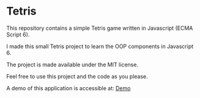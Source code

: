 # Tetris

This repository contains a simple Tetris game written in Javascript (ECMA Script 6).

I made this small Tetris project to learn the OOP components in Javascript 6.

The project is made available under the MIT license.

Feel free to use this project and the code as you please.

A demo of this application is accessible at:
[Demo](https://tetris.projects.michael-washer.dev/)

